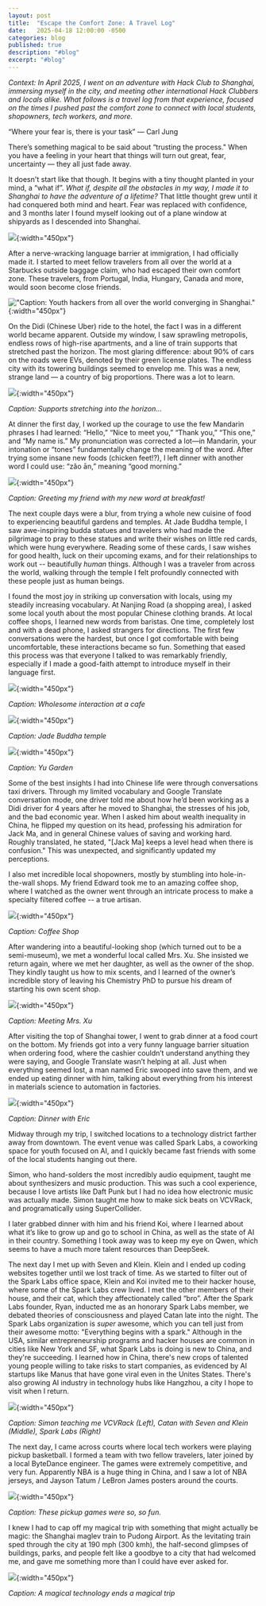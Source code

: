 ```yaml
---
layout: post
title:  "Escape the Comfort Zone: A Travel Log"
date:   2025-04-18 12:00:00 -0500
categories: blog
published: true
description: "#blog"
excerpt: "#blog"
---
```


*Context: In April 2025, I went on an adventure with Hack Club to Shanghai, immersing myself in the city, and meeting other international Hack Clubbers and locals alike. What follows is a travel log from that experience, focused on the times I pushed past the comfort zone to connect with local students, shopowners, tech workers, and more.*

“Where your fear is, there is your task” — Carl Jung

There’s something magical to be said about “trusting the process." When you have a feeling in your heart that things will turn out great, fear, uncertainty — they all just fade away.

It doesn't start like that though. It begins with a tiny thought planted in your mind, a “what if”. *What if, despite all the obstacles in my way, I made it to Shanghai to have the adventure of a lifetime?* That little thought grew until it had conquered both mind and heart. Fear was replaced with confidence, and 3 months later I found myself looking out of a plane window at shipyards as I descended into Shanghai.

![](/assets/post2images/Shipyard_Plane_Cropped.jpg){:width="450px"}

After a nerve-wracking language barrier at immigration, I had officially made it. I started to meet fellow travelers from all over the world at a Starbucks outside baggage claim, who had escaped their own comfort zone. These travelers, from Portugal, India, Hungary, Canada and more, would soon become close friends.

!["Caption: Youth hackers from all over the world converging in Shanghai."](/assets/post2images/Basecamp.JPG){:width="450px"}

On the Didi (Chinese Uber) ride to the hotel, the fact I was in a different world became apparent. Outside my window, I saw sprawling metropolis, endless rows of high-rise apartments, and a line of train supports that stretched past the horizon. The most glaring difference: about 90% of cars on the roads were EVs, denoted by their green license plates. The endless city with its towering buildings seemed to envelop me. This was a new, strange land — a country of big proportions. There was a lot to learn.

![](/assets/post2images/Supports_Horizon.JPG){:width="450px"}

*Caption: Supports stretching into the horizon…*

At dinner the first day, I worked up the courage to use the few Mandarin phrases I had learned: “Hello,” “Nice to meet you,” “Thank you,” “This one,” and “My name is.” My pronunciation was corrected a lot—in Mandarin, your intonation or “tones” fundamentally change the meaning of the word. After trying some insane new foods (chicken feet!?), I left dinner with another word I could use: “zǎo ān,” meaning “good morning.”

![](/assets/post2images/Friends_At_Breakfast.JPG){:width="450px"}

*Caption: Greeting my friend with my new word at breakfast!*

The next couple days were a blur, from trying a whole new cuisine of food to experiencing beautiful gardens and temples. At Jade Buddha temple, I saw awe-inspiring budda statues and travelers who had made the pilgrimage to pray to these statues and write their wishes on little red cards, which were hung everywhere. Reading some of these cards, I saw wishes for good health, luck on their upcoming exams, and for their relationships to work out -- beautifully *human* things. Although I was a traveler from across the world, walking through the temple I felt profoundly connected with these people just as human beings.

I found the most joy in striking up conversation with locals, using my steadily increasing vocabulary. At Nanjing Road (a shopping area), I asked some local youth about the most popular Chinese clothing brands. At local coffee shops, I learned new words from baristas. One time, completely lost and with a dead phone, I asked strangers for directions. The first few conversations were the hardest, but once I got comfortable with being uncomfortable, these interactions became so fun. Something that eased this process was that everyone I talked to was remarkably friendly, especially if I made a good-faith attempt to introduce myself in their language first.

![](/assets/post2images/Meeting_Barista.JPG){:width="450px"}

*Caption: Wholesome interaction at a cafe*

![](/assets/post2images/Temple_Composition.JPG){:width="450px"}

*Caption: Jade Buddha temple*

![](/assets/post2images/Yu_Garden.JPG){:width="450px"}

*Caption: Yu Garden*

Some of the best insights I had into Chinese life were through conversations taxi drivers. Through my limited vocabulary and Google Translate conversation mode, one driver told me about how he’d been working as a Didi driver for 4 years after he moved to Shanghai, the stresses of his job, and the bad economic year. When I asked him about wealth inequality in China, he flipped my question on its head, professing his admiration for Jack Ma, and in general Chinese values of saving and working hard. Roughly translated, he stated, "[Jack Ma] keeps a level head when there is confusion." This was unexpected, and significantly updated my perceptions.

I also met incredible local shopowners, mostly by stumbling into hole-in-the-wall shops. My friend Edward took me to an amazing coffee shop, where I watched as the owner went through an intricate process to make a specialty filtered coffee -- a true artisan.

![](/assets/post2images/Coffee_Shop.jpg){:width="450px"}

*Caption: Coffee Shop*

After wandering into a beautiful-looking shop (which turned out to be a semi-museum), we met a wonderful local called Mrs. Xu. She insisted we return again, where we met her daughter, as well as the owner of the shop. They kindly taught us how to mix scents, and I learned of the owner’s incredible story of leaving his Chemistry PhD to pursue his dream of starting his own scent shop.

![](/assets/post2images/Meeting_Mrs_Xu.JPG){:width="450px"}

*Caption: Meeting Mrs. Xu*

After visiting the top of Shanghai tower, I went to grab dinner at a food court on the bottom. My friends got into a very funny language barrier situation when ordering food, where the cashier couldn’t understand anything they were saying, and Google Translate wasn’t helping at all. Just when everything seemed lost, a man named Eric swooped into save them, and we ended up eating dinner with him, talking about everything from his interest in materials science to automation in factories.

![](/assets/post2images/Dinner_With_Eric.JPG){:width="450px"}

*Caption: Dinner with Eric*

Midway through my trip, I switched locations to a technology district farther away from downtown. The event venue was called Spark Labs, a coworking space for youth focused on AI, and I quickly became fast friends with some of the local students hanging out there.

Simon, who hand-solders the most incredibly audio equipment, taught me about synthesizers and music production. This was such a cool experience, because I love artists like Daft Punk but I had no idea how electronic music was actually made. Simon taught me how to make sick beats on VCVRack, and programatically using SuperCollider.

I later grabbed dinner with him and his friend Koi, where I learned about what it’s like to grow up and go to school in China, as well as the state of AI in their country. Something I took away was to keep my eye on Qwen, which seems to have a much more talent resources than DeepSeek.

The next day I met up with Seven and Klein. Klein and I ended up coding websites together until we lost track of time. As we started to filter out of the Spark Labs office space, Klein and Koi invited me to their hacker house, where some of the Spark Labs crew lived. I met the other members of their house, and their cat, which they affectionately called “bro”. After the Spark Labs founder, Ryan, inducted me as an honorary Spark Labs member, we debated theories of consciousness and played Catan late into the night. The Spark Labs organization is *super* awesome, which you can tell just from their awesome motto: "Everything begins with a spark." Although in the USA, similar entrepreneurship programs and hacker houses are common in cities like New York and SF, what Spark Labs is doing is new to China, and they're succeeding. I learned how in China, there's new crops of talented young people willing to take risks to start companies, as evidenced by AI startups like Manus that have gone viral even in the Unites States. There's also growing AI industry in technology hubs like Hangzhou, a city I hope to visit when I return.

![](/assets/post2images/Spark_Labs_Collated.jpg){:width="450px"}

*Caption: Simon teaching me VCVRack (Left), Catan with Seven and Klein (Middle), Spark Labs (Right)*

The next day, I came across courts where local tech workers were playing pickup basketball. I formed a team with two fellow travelers, later joined by a local ByteDance engineer. The games were extremely competitive, and very fun. Apparently NBA is a huge thing in China, and I saw a lot of NBA jerseys, and Jayson Tatum / LeBron James posters around the courts. 

![](/assets/post2images/Locals_Basketball.JPG){:width="450px"}

*Caption: These pickup games were so, so fun.*

I knew I had to cap off my magical trip with something that might actually be magic: the Shanghai maglev train to Pudong Airport. As the levitating train sped through the city at 190 mph (300 kmh), the half-second glimpses of buildings, parks, and people felt like a goodbye to a city that had welcomed me, and gave me something more than I could have ever asked for.

![](/assets/post2images/Maglev_Train_Cropped.jpg){:width="450px"}

*Caption: A magical technology ends a magical trip*